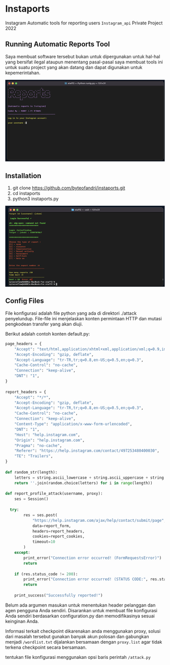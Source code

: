 # Instaports 
Instagram Automatic tools for reporting users ``Instagram_api`` Private Project 2022       
     
## Running Automatic Reports Tool  
Saya membuat software tersebut bukan untuk dipergunakan untuk hal-hal yang bersifat ilegal ataupun menentang pasal-pasal
saya membuat tools ini untuk suatu project yang akan datang dan dapat digunakan untuk kepemerintahan.  
  
![screenshot](img/proof.png)         
   
## Installation    
   
1) git clone https://github.com/byteofandri/instaports.git
2) cd instaports
3) python3 instaports.py  

![screenshot](img/proof2.png)   

## Config Files
File konfigurasi adalah file python yang ada di direktori ./attack penyelundup. File-file ini menjelaskan konten permintaan HTTP dan mutasi pengkodean transfer yang akan diuji.


Berikut adalah contoh konten default.py:
```python
page_headers = {
    "Accept": "text/html,application/xhtml+xml,application/xml;q=0.9,image/webp,*/*;q=0.8",
    "Accept-Encoding": "gzip, deflate",
    "Accept-Language": "tr-TR,tr;q=0.8,en-US;q=0.5,en;q=0.3",
    "Cache-Control": "no-cache",
    "Connection": "keep-alive",
    "DNT": "1", 
}  

report_headers = {
    "Accept": "*/*",
    "Accept-Encoding": "gzip, deflate",
    "Accept-Language": "tr-TR,tr;q=0.8,en-US;q=0.5,en;q=0.3",
    "Cache-Control": "no-cache",
    "Connection": "keep-alive",
    "Content-Type": "application/x-www-form-urlencoded",
    "DNT": "1", 
    "Host": "help.instagram.com",
    "Origin": "help.instagram.com", 
    "Pragma": "no-cache",
    "Referer": "https://help.instagram.com/contact/497253480400030",
    "TE": "Trailers",
}

def random_str(length):
    letters = string.ascii_lowercase + string.ascii_uppercase + string.digits
    return ''.join(random.choice(letters) for i in range(length))

def report_profile_attack(username, proxy):
    ses = Session()
    
  try:
        res = ses.post(
            "https://help.instagram.com/ajax/help/contact/submit/page",
            data=report_form,
            headers=report_headers,
            cookies=report_cookies,
            timeout=10
        )
    except:
        print_error("Connection error occurred! (FormRequestsError)")
        return
    
    if (res.status_code != 200):
        print_error("Connection error occurred! (STATUS CODE:", res.status_code, ")")
        return
    
    print_success("Successfully reported!") 
```
Belum ada argumen masukan untuk menentukan header pelanggan dan agen pengguna Anda sendiri. Disarankan untuk membuat file konfigurasi Anda sendiri berdasarkan configuration.py dan memodifikasinya sesuai keinginan Anda.

Informasi terkait checkpoint dikarenakan anda menggunakan proxy, solusi dari masalah tersebut gunakan banyak akun polosan dan gabungkan menjadi ``/wordlist.txt`` dijalankan bersamaan dengan ``proxy.list`` agar tidak terkena checkpoint secara bersamaan.
  
tentukan file konfigurasi menggunakan opsi baris perintah ``/attack.py`` 
 
